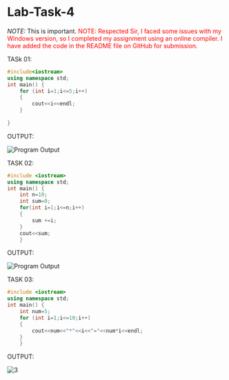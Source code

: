 # Lab-Task-4
*NOTE:* This is important.
<span style="color:red">NOTE: Respected Sir,
I faced some issues with my Windows version, so I completed my assignment using an online compiler.
I have added the code in the README file on GitHub for submission.</span>

TASk 01:
```cpp
#include<iostream>
using namespace std;
int main() {
    for (int i=1;i<=5;i++)
    {
        cout<<i<<endl;
    }
    
}
```
OUTPUT:

![Program
Output](https://github.com/user-attachments/assets/a63a9a98-d7c0-4fb8-a73d-334684eda4c2)


TASK 02:
```cpp
#include <iostream>
using namespace std;
int main() {
    int n=10;
    int sum=0;
    for(int i=1;i<=n;i++)
    {
        sum +=i;
    }
    cout<<sum;
    }
```
OUTPUT:

![Program
Output](https://github.com/user-attachments/assets/ec5b2d2e-4a1b-4404-84a4-0c4a3712f351)

TASK 03:
```cpp
#include <iostream>
using namespace std;
int main() {
    int num=5;
    for (int i=1;i<=10;i++)
    {
        cout<<num<<"*"<<i<<"="<<num*i<<endl;    
    }
    }
```
OUTPUT:

![3](https://github.com/user-attachments/assets/695333b5-fea1-414d-9ea2-9307e85fb5f2)





